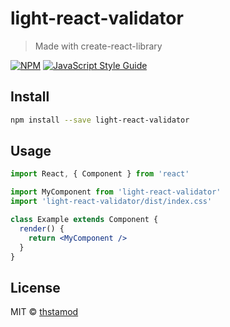 # light-react-validator

> Made with create-react-library

[![NPM](https://img.shields.io/npm/v/light-react-validator.svg)](https://www.npmjs.com/package/light-react-validator) [![JavaScript Style Guide](https://img.shields.io/badge/code_style-standard-brightgreen.svg)](https://standardjs.com)

## Install

```bash
npm install --save light-react-validator
```

## Usage

```jsx
import React, { Component } from 'react'

import MyComponent from 'light-react-validator'
import 'light-react-validator/dist/index.css'

class Example extends Component {
  render() {
    return <MyComponent />
  }
}
```

## License

MIT © [thstamod](https://github.com/thstamod)
